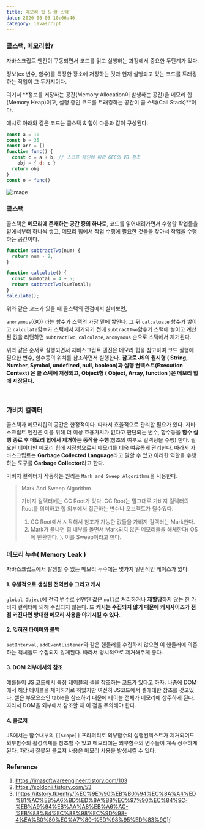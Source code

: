 ```yaml
---
title: 메모리 힙 & 콜 스택
date: 2020-06-03 10:06:46
category: javascript
---
```


### 콜스택, 메모리힙?

자바스크립트 엔진이 구동되면서 코드를 읽고 실행하는 과정에서 중요한 두단계가 있다.

정보(ex 변수, 함수)를 특정한 장소에 저장하는 것과 현재 실행되고 있는 코드를 트래킹하는 작업이 그 두가지이다.

여기서 **정보를 저장하는 공간(Memory Allocation이 발생하는 공간)을 메모리 힙(Memory Heap)이고, 실행 중인 코드를 트래킹하는 공간이 콜 스택(Call Stack)**이다.

예시로 아래와 같은 코드는 콜스택 & 힙이 다음과 같이 구성된다.

```javascript
const a = 10
const b = 35
const arr = []
function func() {
  const c = a + b; // 스코프 체인에 따라 GEC의 VO 참조
	obj = { d: c }
  return obj
}
const o = func()
```

![image](https://user-images.githubusercontent.com/39187116/83984573-b2d5aa80-a970-11ea-83e8-72bcaaadbfce.png)



### 콜스택

콜스택은 **메모리에 존재하는 공간 중의 하나**로, 코드를 읽어내려가면서 수행할 작업들을 밑에서부터 하나씩 쌓고, 메모리 힙에서 작업 수행에 필요한 것들을 찾아서 작업을 수행하는 공간이다.

```javascript
function subtractTwo(num) {
  return num - 2;
}

function calculate() {
  const sumTotal = 4 + 5;
  return subtractTwo(sumTotal);
}
calculate();
```

위와 같은 코드가 있을 때 콜스택의 관점에서 살펴보면,

`anonymous`(GO) 라는 함수가 스택의 가장 밑에 쌓인다. 그 뒤 `calcaluate` 함수가 쌓이고 `calculate`함수가 스택에서 제거되기 전에 `subtractTwo`함수가 스택에 쌓이고 계산된 값을 리턴하면 `subtractTwo`, `calculate`, `anonymous` 순으로 스택에서 제거된다.  

위와 같은 순서로 실행되면서 자바스크립트 엔진은 메모리 힙을 참고하여 코드 실행에 필요한 변수, 함수등의 위치를 참조하면서 실행한다. **참고로 JS의 원시형 ( String, Number, Symbol, undefined, null, boolean)과 실행 컨텍스트(Execution Context) 은 콜 스택에 저장되고, Object형 ( Object, Array, function )은 메모리 힙에 저장된다.**

</br>

### 가비치 컬렉터

콜스택과 메모리힙의 공간은 한정적이다. 따라서 효율적으로 관리할 필요가 있다. 자바스크립트 엔진은 이를 위해 더 이상 효용가치가 없다고 판단되는 변수, 함수등을 **함수 실행 종료 후 메모리 힙에서 제거하는 동작을 수행**(참조의 여부로 컬렉팅을 수행) 한다. 필요한 데이터만 메모리 힙에 저장함으로써 메모리를 더욱 여유롭게 관리한다. 따라서 자바스크립트는 **Garbage Collected Language**라고 말할 수 있고 이러한 역할을 수행하는 도구를 **Garbage Collector**라고 한다.

가비치 컬렉터가 작동하는 원리는 `Mark and Sweep Algorithms`을 사용한다.

> Mark And Sweep Algorithm
>
> 가비지 컬렉터에는 GC Root가 있다. GC Root는 말그대로 가비지 컬렉터의 Root를 의미하고 힙 외부에서 접근하는 변수나 오브젝트가 될수있다. 
>
> 1. GC Root에서 시작해서 참조가 가능한 값들을 가비지 컬렉터는 Mark한다.
> 2. Mark가 끝나면 힙 내부를 돌면서 Mark되지 않은 메모리들을 해체한다( OS에 반환한다. ). 이를 Sweep이라고 한다.

### 메모리 누수( Memory Leak )

자바스크립트에서 발생할 수 있는 메모리 누수에는 몇가지 일반적인 케이스가 있다.

#### 1. 우발적으로 생성된 전역변수 그리고 캐시

`global Object`에 전역 변수로 선언된 값은 `null`로 처리하거나 **재할당**하지 않는 한 가비지 컬렉터에 의해 수집되지 않는다. 또 **캐시는 수집되지 않기 때문에 캐시사이즈가 점점 커진다면 방대한 메모리 사용을 야기시킬 수 있다.**

#### 2. 잊혀진 타이머와 콜백

`setInterval`, `addEventListener`와 같은 핸들러를 수집하지 않으면 이 핸들러에 의존하는 객체들도 수집되지 않게된다.  따라서 명시적으로 제거해주게 좋다.

#### 3. DOM 외부에서의 참조

예를들어 JS 코드에서 특정 테이블의 셀을 참조하는 코드가 있다고 하자. 나중에 DOM에서 해당 테이블을 제거하기로 하였지만 여전히 JS코드에서 셀에대한 참조를 갖고있다. 셀은 부모요소인 table을 참조하기 때문에 테이블 전체가 메모리에 상주하게 된다. 따라서 DOM을 외부에서 참조할 때 이 점을 주의해야 한다.

#### 4. 클로져

JS에서는 함수내부의 `[[Scope]]` 프라퍼티로 외부함수의 실행컨텍스트가 제거되어도 외부함수의 활성객체를 참조할 수 있고 메모리에는 외부함수의 변수들이 계속 상주하게 된다. 따라서 잘못된 클로져 사용은 메모리 사용을 발생시킬 수 있다.

### Reference

1. https://imasoftwareengineer.tistory.com/103
2. https://soldonii.tistory.com/53
3. [https://itstory.tk/entry/%EC%9E%90%EB%B0%94%EC%8A%A4%ED%81%AC%EB%A6%BD%ED%8A%B8%EC%97%90%EC%84%9C-%EB%A9%94%EB%AA%A8%EB%A6%AC-%EB%88%84%EC%88%98%EC%9D%98-4%EA%B0%80%EC%A7%80-%ED%98%95%ED%83%9C](
